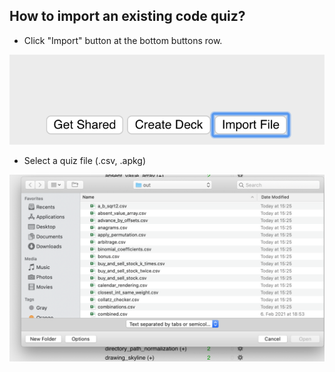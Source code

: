 ## How to import an existing code quiz?

- Click "Import" button at the bottom buttons row.

![alt text](images/import-1.png "Click 'Import'")

- Select a quiz file (.csv, .apkg)

![alt text](images/import-2.png "Select file")
